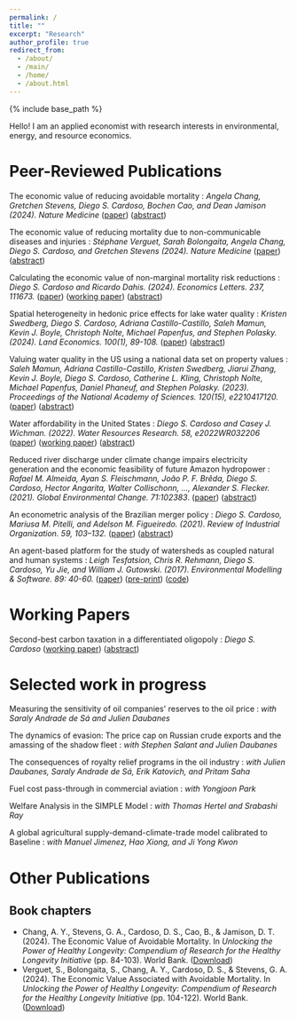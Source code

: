 ```yaml
---
permalink: /
title: ""
excerpt: "Research"
author_profile: true
redirect_from: 
  - /about/
  - /main/  
  - /home/  
  - /about.html
---
```


{% include base_path %}

Hello! I am an applied economist with research interests in environmental, energy, and resource economics.

# Peer-Reviewed Publications

The economic value of reducing avoidable mortality
:   _Angela Chang, Gretchen Stevens, Diego S. Cardoso, Bochen Cao, and Dean Jamison_ _(2024). Nature Medicine_ ([paper](https://www.nature.com/articles/s41591-024-03253-7)) ([abstract](research/value_avoidable_mortality))

The economic value of reducing mortality due to non-communicable diseases and injuries
:   _Stéphane Verguet, Sarah Bolongaita, Angela Chang, Diego S. Cardoso, and Gretchen Stevens_ _(2024). Nature Medicine_ ([paper](https://www.nature.com/articles/s41591-024-03248-4)) ([abstract](research/value_avoidable_mortality_cause_specific))

Calculating the economic value of non-marginal mortality risk reductions
:   _Diego S. Cardoso and Ricardo Dahis. (2024). Economics Letters. 237, 111673._ ([paper](https://doi.org/10.1016/j.econlet.2024.111673)) ([working paper](https://ssrn.com/abstract=4499312)) ([abstract](research/non_marginal_vsl))

Spatial heterogeneity in hedonic price effects for lake water quality
:   _Kristen Swedberg, Diego S. Cardoso, Adriana Castillo-Castillo, Saleh Mamun, Kevin J. Boyle, Christoph Nolte, Michael Papenfus, and Stephen Polasky. (2024). Land Economics. 100(1), 89-108._ ([paper](https://doi.org/10.3368/le.100.1.102122-0086R)) ([abstract](research/water_quality_spatial_heterogeneity))

Valuing water quality in the US using a national data set on property values
:   _Saleh Mamun, Adriana Castillo-Castillo, Kristen Swedberg, Jiarui Zhang, Kevin J. Boyle, Diego S. Cardoso, Catherine L. Kling, Christoph Nolte, Michael Papenfus, Daniel Phaneuf, and Stephen Polasky. (2023). Proceedings of the National Academy of Sciences. 120(15), e2210417120._ ([paper](https://www.pnas.org/doi/10.1073/pnas.2210417120)) ([abstract](research/national_water_quality))

Water affordability in the United States
:   _Diego S. Cardoso and Casey J. Wichman. (2022). Water Resources Research. 58, e2022WR032206_ ([paper](https://doi.org/10.1029/2022WR032206)) ([working paper](files/papers/Cardoso_Wichman_Water_Affordability_US.pdf)) ([abstract](research/water_affordability_US))

Reduced river discharge under climate change impairs electricity generation and the economic feasibility of future Amazon hydropower
:   _Rafael M. Almeida, Ayan S. Fleischmann, João P. F. Brêda, Diego S. Cardoso, Hector Angarita, Walter Collischonn, ..., Alexander S. Flecker. (2021). Global Environmental Change. 71:102383_. ([paper](https://doi.org/10.1016/j.gloenvcha.2021.102383)) ([abstract](research/climate_change_hydropower))

An econometric analysis of the Brazilian merger policy
:   _Diego S. Cardoso, Mariusa M. Pitelli, and Adelson M. Figueiredo. (2021). Review of Industrial Organization. 59, 103–132._ ([paper](https://doi.org/10.1007/s11151-021-09812-3)) ([abstract](research/brazil_merger_policy))

An agent-based platform for the study of watersheds as coupled natural and human systems
:   _Leigh Tesfatsion, Chris R. Rehmann, Diego S. Cardoso, Yu Jie, and William J. Gutowski. (2017). Environmental Modelling & Software. 89: 40-60._ ([paper](https://doi.org/10.1016/j.envsoft.2016.11.021)) ([pre-print](files/papers/WACCShedPlatform.Preprint.pdf)) ([code](https://bitbucket.org/waccproject/waccshedsoftwareplatform/overview))
 
# Working Papers

Second-best carbon taxation in a differentiated oligopoly
:   _Diego S. Cardoso_  ([working paper](files/papers/Cardoso_2023_Aviation_carbon_tax.pdf)) ([abstract](research/aviation_carbon_tax))


# Selected work in progress

Measuring the sensitivity of oil companies' reserves to the oil price
:  _with Saraly Andrade de Sá and Julien Daubanes_

The dynamics of evasion: The price cap on Russian crude exports and the amassing of the shadow fleet
:  _with Stephen Salant and Julien Daubanes_

The consequences of royalty relief programs in the oil industry
:  _with Julien Daubanes, Saraly Andrade de Sá, Erik Katovich, and Pritam Saha_

Fuel cost pass-through in commercial aviation
:  _with Yongjoon Park_

Welfare Analysis in the SIMPLE Model
:  _with Thomas Hertel and Srabashi Ray_

A global agricultural supply-demand-climate-trade model calibrated to Baseline
:  _with Manuel Jimenez, Hao Xiong, and Ji Yong Kwon_

# Other Publications

## Book chapters

- Chang, A. Y., Stevens, G. A., Cardoso, D. S., Cao, B., & Jamison, D. T. (2024). The Economic Value of Avoidable Mortality. In _Unlocking the Power of Healthy Longevity: Compendium of Research for the Healthy Longevity Initiative_ (pp. 84-103). World Bank. ([Download](https://openknowledge.worldbank.org/entities/publication/d57d9893-511c-4026-945f-2228b721f6a5))
- Verguet, S., Bolongaita, S., Chang, A. Y., Cardoso, D. S., & Stevens, G. A. (2024). The Economic Value Associated with Avoidable Mortality. In _Unlocking the Power of Healthy Longevity: Compendium of Research for the Healthy Longevity Initiative_ (pp. 104-122). World Bank. ([Download](https://openknowledge.worldbank.org/entities/publication/d57d9893-511c-4026-945f-2228b721f6a5))

